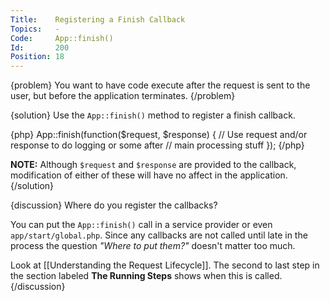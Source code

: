 ```yaml
---
Title:    Registering a Finish Callback
Topics:   -
Code:     App::finish()
Id:       200
Position: 18
---
```


{problem}
You want to have code execute after the request is sent to the user, but before the application terminates.
{/problem}

{solution}
Use the `App::finish()` method to register a finish callback.

{php}
App::finish(function($request, $response)
{
    // Use request and/or response to do logging or some after
    // main processing stuff
});
{/php}

**NOTE:** Although `$request` and `$response` are provided to the callback, modification of either of these will have no affect in the application.
{/solution}

{discussion}
Where do you register the callbacks?

You can put the `App::finish()` call in a service provider or even `app/start/global.php`. Since any callbacks are not called until late in the process the question _"Where to put them?"_ doesn't matter too much.

Look at [[Understanding the Request Lifecycle]]. The second to last step in the section labeled **The Running Steps** shows when this is called.
{/discussion}
